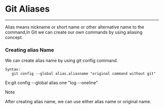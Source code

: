 # Git Aliases

---
Alias means nickname or short name or other alternative name to the command,In Git we can create our own commands by using aliasing concept.

### Creating alias Name
We can create alias name by using git config command.
```commandline
Syntax: 
   git config --global alias.aliasname "original command without git"
```
Ex:git config --global alias.one "log --oneline" 
>[!NOTE]
> 
> After creating alias name, we can use either alias name or original name.